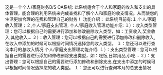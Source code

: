 这是一个个人/家庭财务B/S OA系统:
此系统适合于个人和家庭的收入和支出的具体管理，能合理的利用系统来完成查找和了解个人和家庭的收支情况。从而使您的生活更加合理的花费和管理自己的财务！
功能介绍：
此系统目前有:１,个人/家庭收入管理；２,个人/家庭支出管理,
个人/家庭收入管理功能介绍:
１）：收入类型管理：您可以根据自己的需要进行添加和修改删除收入类型，如：工资收入,奖金收入,其他收入...
２）：收入管理：您可以根据自己的需要进行添加修改和删除收入,在收入中添加的时候可以根据时间情况选择您的收入类型。
１：您还可以进行查询本月的总收入情况
个人/家庭支出管理功能介绍:
１）：支出类型管理：您可以根据自己的需要进行添加和修改删除支出类型，如：吃饭,日常用品,小吃...
２）：支出管理：您可以根据自己的需要进行添加修改和删除支出,在支出中添加的时候可以根据时间情况选择您的收入类型。
１：您还可以进行查询本月的总支出情况